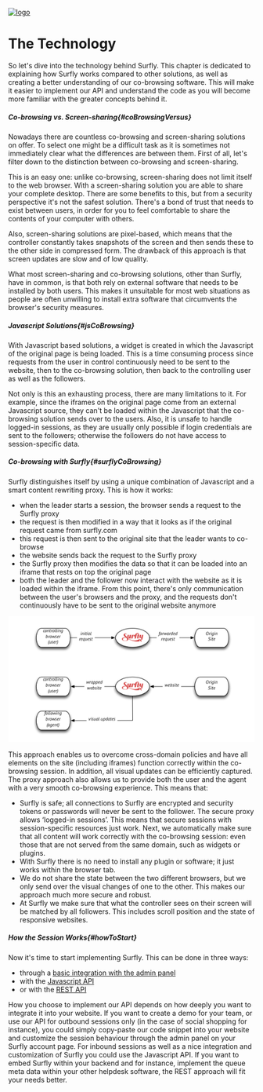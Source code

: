 <a href="https://www.surfly.com/">![logo](../images/logosmall.png)</a>

# The Technology

So let's dive into the technology behind Surfly. This chapter is dedicated to explaining how Surfly works compared to other solutions, as well as creating a better understanding of our co-browsing software. This will make it easier to implement our API and understand the code as you will become more familiar with the greater concepts behind it.

<a name="coBrowsingVersus"></a>
##### Co-browsing vs. Screen-sharing{#coBrowsingVersus}

Nowadays there are countless co-browsing and screen-sharing solutions on offer. To select one might be a difficult task as it is sometimes not immediately clear what the differences are between them. First of all, let's filter down to the distinction between co-browsing and screen-sharing.

This is an easy one: unlike co-browsing, screen-sharing does not limit itself to the web browser. With a screen-sharing solution you are able to share your complete desktop. There are some benefits to this, but from a security perspective it's not the safest solution. There's a bond of trust that needs to exist between users, in order for you to feel comfortable to share the contents of your computer with others.

Also, screen-sharing solutions are pixel-based, which means that the controller constantly takes snapshots of the screen and then sends these to the other side in compressed form. The drawback of this approach is that screen updates are slow and of low quality.

What most screen-sharing and co-browsing solutions, other than Surfly, have in common, is that both rely on external software that needs to be installed by both users. This makes it unsuitable for most web situations as people are often unwilling to install extra software that circumvents the browser's security measures.

<a name="jsCoBrowsing"></a>
##### Javascript Solutions{#jsCoBrowsing}

With Javascript based solutions, a widget is created in which the Javascript of the original page is being loaded. This is a time consuming process since requests from the user in control continuously need to be sent to the website, then to the co-browsing solution, then back to the controlling user as well as the followers.

Not only is this an exhausting process, there are many limitations to it. For example, since the iframes on the original page come from an external Javascript source, they can't be loaded within the Javascript that the co-browsing solution sends over to the users. Also, it is unsafe to handle logged-in sessions, as they are usually only possible if login credentials are sent to the followers; otherwise the followers do not have access to session-specific data.

<a name="surflyCoBrowsing"></a>
##### Co-browsing with Surfly{#surflyCoBrowsing}

Surfly distinguishes itself by using a unique combination of Javascript and a smart content rewriting proxy. This is how it works:

* when the leader starts a session, the browser sends a request to the Surfly proxy
* the request is then modified in a way that it looks as if the original request came from surfly.com
* this request is then sent to the original site that the leader wants to co-browse
* the website sends back the request to the Surfly proxy
* the Surfly proxy then modifies the data so that it can be loaded into an iframe that rests on top the original page
* both the leader and the follower now interact with the website as it is loaded within the iframe. From this point, there's only communication between the user's browsers and the proxy, and the requests don't continuously have to be sent to the original website anymore

![surfly-scheme](../images/surfly-scheme.png)

This approach enables us to overcome cross-domain policies and have all elements on the site (including iframes) function correctly within the co-browsing session. In addition, all visual updates can be efficiently captured. The proxy approach also allows us to provide both the user and the agent with a very smooth co-browsing experience. This means that:

* Surfly is safe; all connections to Surfly are encrypted and security tokens or passwords will never be sent to the follower. The secure proxy allows ‘logged-in sessions’. This means that secure sessions with session-specific resources just work. Next, we automatically make sure that all content will work correctly with the co-browsing session: even those that are not served from the same domain, such as widgets or plugins.
* With Surfly there is no need to install any plugin or software; it just works within the browser tab.
* We do not share the state between the two different browsers, but we only send over the visual changes of one to the other. This makes our approach much more secure and robust.
* At Surfly we make sure that what the controller sees on their screen will be matched by all followers. This includes scroll position and the state of responsive websites.

<a name="howToStart"></a>
##### How the Session Works{#howToStart}

Now it's time to start implementing Surfly. This can be done in three ways:

* through a [basic integration with the admin panel](../integration.md)
* with the [Javascript API](../theSurflyTutorial.md)
* or with the [REST API](http://docs.surfly.apiary.io/)

How you choose to implement our API depends on how deeply you want to integrate it into your website. If you want to create a demo for your team, or use our API for outbound sessions only (in the case of social shopping for instance), you could simply copy-paste our code snippet into your website and customize the session behaviour through the admin panel on your Surfly account page. For inbound sessions as well as a nice integration and customization of Surfly you could use the Javascript API. If you want to embed Surfly within your backend and for instance, implement the queue meta data within your other helpdesk software, the REST approach will fit your needs better.




